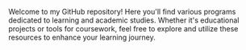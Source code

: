 Welcome to my GitHub repository! Here you'll find various programs dedicated to learning and academic studies. Whether it's educational projects or tools for coursework, feel free to explore and utilize these resources to enhance your learning journey.
